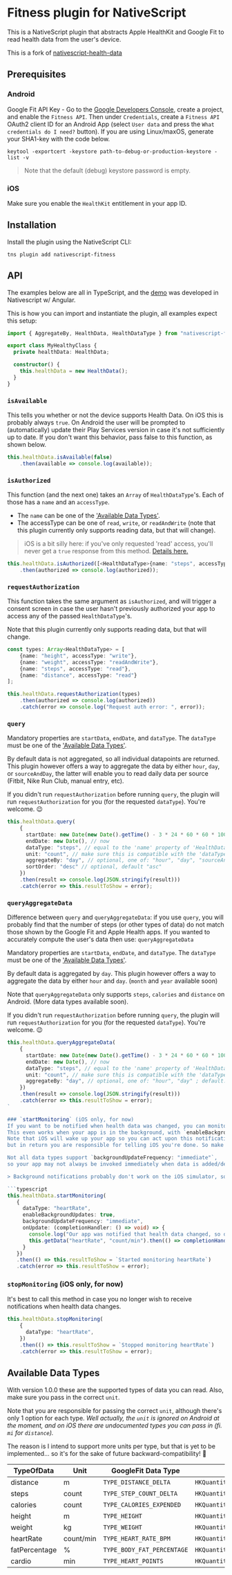# Fitness plugin for NativeScript
This is a NativeScript plugin that abstracts Apple HealthKit and Google Fit to read health data from the user's device.

This is a fork of [nativescript-health-data](https://github.com/EddyVerbruggen/nativescript-health-data)

## Prerequisites

### Android
Google Fit API Key - Go to the [Google Developers Console](https://console.developers.google.com/), create a project, and enable the `Fitness API`.
Then under `Credentials`, create a `Fitness API` OAuth2 client ID for an Android App (select `User data` and press the `What credentials do I need?` button).
If you are using Linux/maxOS, generate your SHA1-key with the code below.

```shell
keytool -exportcert -keystore path-to-debug-or-production-keystore -list -v
```

> Note that the default (debug) keystore password is empty.

### iOS
Make sure you enable the `HealthKit` entitlement in your app ID.

## Installation
Install the plugin using the NativeScript CLI:

```
tns plugin add nativescript-fitness
```

## API 
The examples below are all in TypeScript, and the [demo](https://github.com/DonsWayo/nativescript-fitness/tree/master/demo-ng) was developed in Nativescript w/ Angular.

This is how you can import and instantiate the plugin, all examples expect this setup:

```typescript
import { AggregateBy, HealthData, HealthDataType } from "nativescript-fitness";

export class MyHealthyClass {
  private healthData: HealthData;

  constructor() {
    this.healthData = new HealthData();
  }
}
```

### `isAvailable`
This tells you whether or not the device supports Health Data. On iOS this is probably always `true`.
On Android the user will be prompted to (automatically) update their Play Services version in case it's not sufficiently up to date.
If you don't want this behavior, pass false to this function, as shown below.

```typescript
this.healthData.isAvailable(false)
    .then(available => console.log(available));
```

### `isAuthorized`
This function (and the next one) takes an `Array` of `HealthDataType`'s. Each of those has a `name` and an `accessType`.

- The `name` can be one of the ['Available Data Types'](#available-data-types).
- The accessType can be one of `read`, `write`, or `readAndWrite` (note that this plugin currently only supports reading data, but that will change).

> iOS is a bit silly here: if you've only requested 'read' access, you'll never get a `true` response from this method. [Details here.](https://stackoverflow.com/a/29128231/2596974)

```typescript
this.healthData.isAuthorized([<HealthDataType>{name: "steps", accessType: "read"}])
    .then(authorized => console.log(authorized));
```

### `requestAuthorization`
This function takes the same argument as `isAuthorized`, and will trigger a consent screen in case the user hasn't previously authorized your app to access any of the passed `HealthDataType`'s.

Note that this plugin currently only supports reading data, but that will change.
 
```typescript
const types: Array<HealthDataType> = [
	{name: "height", accessType: "write"},
	{name: "weight", accessType: "readAndWrite"},
	{name: "steps", accessType: "read"},
	{name: "distance", accessType: "read"}
];

this.healthData.requestAuthorization(types)
    .then(authorized => console.log(authorized))
    .catch(error => console.log("Request auth error: ", error));
```

### `query`
Mandatory properties are `startData`, `endDate`, and `dataType`.
The `dataType` must be one of the ['Available Data Types'](#available-data-types).

By default data is not aggregated, so all individual datapoints are returned.
This plugin however offers a way to aggregate the data by either `hour`, `day`, or `sourceAndDay`,
the latter will enable you to read daily data per source (Fitbit, Nike Run Club, manual entry, etc).

If you didn't run `requestAuthorization` before running `query`,
the plugin will run `requestAuthorization` for you (for the requested `dataType`). You're welcome. 😉 

```typescript
this.healthData.query(
    {
      startDate: new Date(new Date().getTime() - 3 * 24 * 60 * 60 * 1000), // 3 days ago
      endDate: new Date(), // now
      dataType: "steps", // equal to the 'name' property of 'HealthDataType'
      unit: "count", // make sure this is compatible with the 'dataType' (see below)
      aggregateBy: "day", // optional, one of: "hour", "day", "sourceAndDay"
      sortOrder: "desc" // optional, default "asc"
    })
    .then(result => console.log(JSON.stringify(result)))
    .catch(error => this.resultToShow = error);
```

### `queryAggregateData`

 Difference between `query` and `queryAggregateData`: if you use `query`, you will probably find that the number of steps (or other types of data) do not match those shown by the Google Fit and Apple Health apps.  If you wanted to accurately compute the user's data then use: `queryAggregateData`

 Mandatory properties are `startData`, `endDate`, and `dataType`.
 The `dataType` must be one of the ['Available Data Types'](#available-data-types).

 By default data is aggregated by `day`.
 This plugin however offers a way to aggregate the data by either `hour` and `day`. (`month` and `year` available soon)

 Note that `queryAggregateData` only supports `steps`, `calories` and `distance` on Android. (More data types available soon).

 If you didn't run `requestAuthorization` before running `query`,
 the plugin will run `requestAuthorization` for you (for the requested `dataType`). You're welcome. 😉 

 ```typescript
 this.healthData.queryAggregateData(
     {
       startDate: new Date(new Date().getTime() - 3 * 24 * 60 * 60 * 1000), // 3 days ago
       endDate: new Date(), // now
       dataType: "steps", // equal to the 'name' property of 'HealthDataType'
       unit: "count", // make sure this is compatible with the 'dataType' (see below)
       aggregateBy: "day", // optional, one of: "hour", "day" ; default: "day"
     })
     .then(result => console.log(JSON.stringify(result)))
     .catch(error => this.resultToShow = error);
 `

### `startMonitoring` (iOS only, for now)
If you want to be notified when health data was changed, you can monitor specific types.
This even works when your app is in the background, with `enableBackgroundUpdates: true`.
Note that iOS will wake up your app so you can act upon this notification (in the `onUpdate` function by fi. querying recent changes to this data type),
but in return you are responsible for telling iOS you're done. So make sure you invoke the `completionHandler` as shown below.

Not all data types support `backgroundUpdateFrequency: "immediate"`,
so your app may not always be invoked immediately when data is added/deleted in HealthKit.

> Background notifications probably don't work on the iOS simulator, so please test those on a real device.

```typescript
this.healthData.startMonitoring(
    {
      dataType: "heartRate",
      enableBackgroundUpdates: true,
      backgroundUpdateFrequency: "immediate",
      onUpdate: (completionHandler: () => void) => {
        console.log("Our app was notified that health data changed, so querying...");
        this.getData("heartRate", "count/min").then(() => completionHandler());
      }
    })
    .then(() => this.resultToShow = `Started monitoring heartRate`)
    .catch(error => this.resultToShow = error);
```

### `stopMonitoring` (iOS only, for now)
It's best to call this method in case you no longer wish to receive notifications when health data changes.

```typescript
this.healthData.stopMonitoring(
    {
      dataType: "heartRate",
    })
    .then(() => this.resultToShow = `Stopped monitoring heartRate`)
    .catch(error => this.resultToShow = error);
```

## Available Data Types
With version 1.0.0 these are the supported types of data you can read. Also, make sure you pass in the correct `unit`.

Note that you are responsible for passing the correct `unit`, although there's only 1 option for each type. _Well actually, the `unit` is ignored on Android at the moment, and on iOS there are undocumented types you can pass in (fi. `mi` for `distance`)._

The reason is I intend to support more units per type, but that is yet to be implemented... so it's for the sake of future backward-compatibility! 🤯

| TypeOfData | Unit | GoogleFit Data Type | Apple HealthKit Data Type |
| --- | --- | --- | --- |
| distance | m | `TYPE_DISTANCE_DELTA` | `HKQuantityTypeIdentifierDistanceWalkingRunning` |
| steps | count | `TYPE_STEP_COUNT_DELTA` | `HKQuantityTypeIdentifierStepCount` |
| calories | count | `TYPE_CALORIES_EXPENDED` | `HKQuantityTypeIdentifierActiveEnergyBurned` |
| height | m | `TYPE_HEIGHT` | `HKQuantityTypeIdentifierHeight` |
| weight | kg | `TYPE_WEIGHT` | `HKQuantityTypeIdentifierBodyMass` |
| heartRate | count/min | `TYPE_HEART_RATE_BPM` | `HKQuantityTypeIdentifierHeartRate` |
| fatPercentage | % | `TYPE_BODY_FAT_PERCENTAGE` | `HKQuantityTypeIdentifierBodyFatPercentage` |
| cardio | min | `TYPE_HEART_POINTS` | `HKQuantityTypeIdentifierAppleExerciseTime` |


